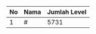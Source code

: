 | No | Nama            | Jumlah Level |
|----|-----------------|--------------|
| 1  | #    |    5731        |
